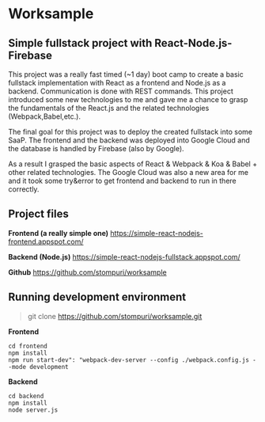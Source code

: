 # Worksample
## Simple fullstack project with React-Node.js-Firebase

This project was a really fast timed (~1 day) boot camp to create a basic fullstack implementation with React as a frontend and Node.js as a backend. Communication is done with REST commands.
This project introduced some new technologies to me and gave me a chance to grasp the fundamentals of the React.js and the related technologies (Webpack,Babel,etc.).

The final goal for this project was to deploy the created fullstack into some SaaP. The frontend and the backend was deployed into Google Cloud and the database is handled by Firebase (also by Google).

As a result I grasped the basic aspects of React & Webpack & Koa & Babel + other related technologies. The Google Cloud was also a new area for me and it took some try&error to get frontend and backend to run in there correctly.

## Project files
**Frontend (a really simple one)**
https://simple-react-nodejs-frontend.appspot.com/

**Backend (Node.js)**
https://simple-react-nodejs-fullstack.appspot.com/

**Github**
https://github.com/stompuri/worksample

## Running development environment
> git clone https://github.com/stompuri/worksample.git

**Frontend**
```
cd frontend
npm install
npm run start-dev": "webpack-dev-server --config ./webpack.config.js --mode development
```

**Backend**
```
cd backend
npm install
node server.js
```
